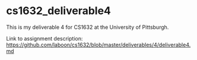 # cs1632_deliverable4

This is my deliverable 4 for CS1632 at the University of Pittsburgh.

Link to assignment description:
https://github.com/laboon/cs1632/blob/master/deliverables/4/deliverable4.md
